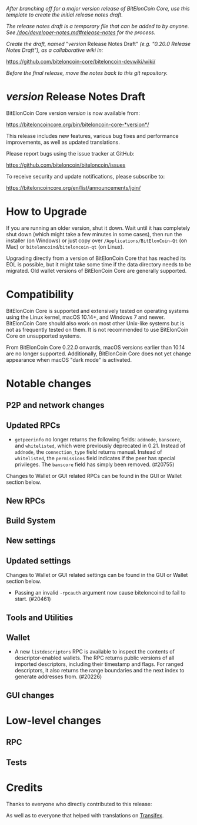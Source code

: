 *After branching off for a major version release of BitElonCoin Core, use this
template to create the initial release notes draft.*

*The release notes draft is a temporary file that can be added to by anyone. See
[/doc/developer-notes.md#release-notes](/doc/developer-notes.md#release-notes)
for the process.*

*Create the draft, named* "*version* Release Notes Draft"
*(e.g. "0.20.0 Release Notes Draft"), as a collaborative wiki in:*

https://github.com/biteloncoin-core/biteloncoin-devwiki/wiki/

*Before the final release, move the notes back to this git repository.*

*version* Release Notes Draft
===============================

BitElonCoin Core version *version* is now available from:

  <https://biteloncoincore.org/bin/biteloncoin-core-*version*/>

This release includes new features, various bug fixes and performance
improvements, as well as updated translations.

Please report bugs using the issue tracker at GitHub:

  <https://github.com/biteloncoin/biteloncoin/issues>

To receive security and update notifications, please subscribe to:

  <https://biteloncoincore.org/en/list/announcements/join/>

How to Upgrade
==============

If you are running an older version, shut it down. Wait until it has completely
shut down (which might take a few minutes in some cases), then run the
installer (on Windows) or just copy over `/Applications/BitElonCoin-Qt` (on Mac)
or `biteloncoind`/`biteloncoin-qt` (on Linux).

Upgrading directly from a version of BitElonCoin Core that has reached its EOL is
possible, but it might take some time if the data directory needs to be migrated. Old
wallet versions of BitElonCoin Core are generally supported.

Compatibility
==============

BitElonCoin Core is supported and extensively tested on operating systems
using the Linux kernel, macOS 10.14+, and Windows 7 and newer.  BitElonCoin
Core should also work on most other Unix-like systems but is not as
frequently tested on them.  It is not recommended to use BitElonCoin Core on
unsupported systems.

From BitElonCoin Core 0.22.0 onwards, macOS versions earlier than 10.14 are no
longer supported. Additionally, BitElonCoin Core does not yet change appearance
when macOS "dark mode" is activated.

Notable changes
===============

P2P and network changes
-----------------------

Updated RPCs
------------
- `getpeerinfo` no longer returns the following fields: `addnode`, `banscore`,
  and `whitelisted`, which were previously deprecated in 0.21. Instead of
  `addnode`, the `connection_type` field returns manual. Instead of
  `whitelisted`, the `permissions` field indicates if the peer has special
  privileges. The `banscore` field has simply been removed. (#20755)

Changes to Wallet or GUI related RPCs can be found in the GUI or Wallet section below.

New RPCs
--------

Build System
------------

New settings
------------

Updated settings
----------------

Changes to Wallet or GUI related settings can be found in the GUI or Wallet section below.

- Passing an invalid `-rpcauth` argument now cause biteloncoind to fail to start.  (#20461)

Tools and Utilities
-------------------

Wallet
------

- A new `listdescriptors` RPC is available to inspect the contents of descriptor-enabled wallets.
  The RPC returns public versions of all imported descriptors, including their timestamp and flags.
  For ranged descriptors, it also returns the range boundaries and the next index to generate addresses from. (#20226)

GUI changes
-----------

Low-level changes
=================

RPC
---

Tests
-----

Credits
=======

Thanks to everyone who directly contributed to this release:


As well as to everyone that helped with translations on
[Transifex](https://www.transifex.com/biteloncoin/biteloncoin/).
